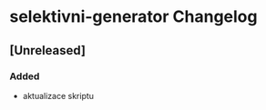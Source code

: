<!-- Keep a Changelog guide -> https://keepachangelog.com -->

# selektivni-generator Changelog

## [Unreleased]
### Added
- aktualizace skriptu 

